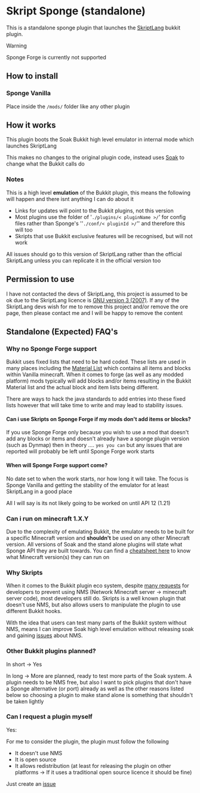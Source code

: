 # Skript Sponge (standalone)

This is a standalone sponge plugin that launches the [SkriptLang](https://github.com/SkriptLang/Skript) bukkit plugin.

> [!WARNING]
> Sponge Forge is currently not supported

## How to install

### Sponge Vanilla

Place inside the ``/mods/`` folder like any other plugin

## How it works

This plugin boots the Soak Bukkit high level emulator in internal mode which launches SkriptLang

This makes no changes to the original plugin code, instead uses [Soak](https://github.com/SoakProject/Soak-Plugin) to
change what the Bukkit calls do

### Notes

This is a high level **emulation** of the Bukkit plugin, this means the following will happen and there isnt anything I
can do about it

- Links for updates will point to the Bukkit plugins, not this version
- Most plugins use the folder of '``./plugins/< pluginName >/``' for config files rather than Sponge's ''`./conf/< pluginId >/`'' and therefore this will too
- Skripts that use Bukkit exclusive features will be recognised, but will not work

All issues should go to this version of SkriptLang rather than the official SkriptLang unless you can replicate it in the official version too

## Permission to use

I have not contacted the devs of SkriptLang, this project is assumed to be ok due to the SkriptLang licence
is [GNU version 3 (2007)](https://github.com/SkriptLang/Skript/blob/master/LICENSE). If any of the SkriptLang devs wish
for me to remove this project and/or remove the ore page, then please contact me and I will be happy to remove the
content

## Standalone (Expected) FAQ's

### Why no Sponge Forge support

Bukkit uses fixed lists that need to be hard coded. These lists are used in many places including the [Material List](https://jd.papermc.io/paper/1.21.1/org/bukkit/Material.html) which contains all items and blocks within Vanilla minecraft. When it comes to forge (as well as any modded platform) mods typically will add blocks and/or items resulting in the Bukkit Material list and the actual block and item lists being different. 

There are ways to hack the java standards to add entries into these fixed lists however that will take time to write and may lead to stability issues.

#### Can i use Skripts on Sponge Forge if my mods don't add items or blocks?

If you use Sponge Forge only because you wish to use a mod that doesn't add any blocks or items and doesn't already have a sponge plugin version (such as Dynmap) then in theory .... ``yes you can`` but any issues that are reported will probably be left until Sponge Forge work starts

#### When will Sponge Forge support come?

No date set to when the work starts, nor how long it will take. The focus is Sponge Vanilla and getting the stability of the emulator for at least SkriptLang in a good place

All I will say is its not likely going to be worked on until API 12 (1.21)

### Can i run on minecraft 1.X.Y

Due to the complexity of emulating Bukkit, the emulator needs to be built for a specific Minecraft version and **shouldn't** be used on any other Minecraft version. All versions of Soak and the stand alone plugins will state what Sponge API they are built towards. You can find a [cheatsheet here](https://docs.spongepowered.org/stable/en/plugin/api-versions.html) to know what Minecraft version(s) they can run on

### Why Skripts

When it comes to the Bukkit plugin eco system,
despite [many requests](https://www.spigotmc.org/threads/spigot-bungeecord-1-17-1-17-1.510208/) for developers to
prevent using NMS (Network
Minecraft server -> minecraft server code), most developers still do. Skripts is a well known plugin that doesn't use
NMS, but also allows users to manipulate the plugin to use different Bukkit hooks.

With the idea that users can test many parts of the Bukkit system without NMS, means I can improve Soak high level
emulation without releasing soak and gaining [issues](https://github.com/SoakProject/Soak-Plugin/issues) about NMS.

### Other Bukkit plugins planned?

In short -> Yes

In long -> More are planned, ready to test more parts of the Soak system. A plugin needs to be NMS free, but also I want
to pick plugins that don't have a Sponge alternative (or port) already as well as the other reasons listed below so
choosing a plugin to make stand alone is something that shouldn't be taken lightly

### Can I request a plugin myself

Yes:

For me to consider the plugin, the plugin must follow the following

- It doesn't use NMS
- It is open source
- It allows redistribution (at least for releasing the plugin on other platforms -> If it uses a traditional open source
  licence it should be fine)

Just create an [issue](https://github.com/SoakProject/Soak-Plugin/issues)



